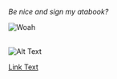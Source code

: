 _Be nice and sign my atabook?_ <br />

![Woah](https://komarev.com/ghpvc/?username=gambling-addict)<br />
<br />



![Alt Text](https://media1.tenor.com/m/AzV1dvXcI3YAAAAd/eloquent-countenance-forcas.gif)




[Link Text](#sample-section)





<!--
**gambling-addict/gambling-addict** is a ✨ _special_ ✨ repository because its `README.md` (this file) appears on your GitHub profile.

Here are some ideas to get you started:

- 🔭 I’m currently working on ...
- 🌱 I’m currently learning ...
- 👯 I’m looking to collaborate on ...
- 🤔 I’m looking for help with ...
- 💬 Ask me about ...
- 📫 How to reach me: ...
- 😄 Pronouns: ...
- ⚡ Fun fact: ...
-->
